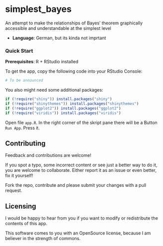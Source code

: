 
<!-- README.md is generated from README.Rmd. Please edit that file -->

# simplest_bayes

<!-- badges: start -->
<!-- badges: end -->

An attempt to make the relationships of Bayes’ theorem graphically
accessible and understandable at the simplest level

- **Language**: German, but its kinda not imprtant

### Quick Start

**Prerequisites**: R + RStudio installed

To get the app, copy the following code into your RStudio Console:

``` r
# To be announced
```

You also might need some additional packages:

``` r
if (!require("shiny")) install.packages("shiny")
if (!require("shinythemes")) install.packages("shinythemes")
if (!require("ggplot2")) install.packages("ggplot2")
if (!require("viridis")) install.packages("viridis")
```

Open file `app.R`. In the right corner of the skript pane there will be
a Button `Run App`. Press it.

## Contributing

Feedback and contributions are welcome!

If you spot a typo, some incorrect content or see just a better way to
do it, you are welcome to collaborate. Either report it as an issue or
even better, fix it yourself!

Fork the repo, contribute and please submit your changes with a pull
request.

## Licensing

I would be happy to hear from you if you want to modify or redistribute
the contents of this app.

This software comes to you with an OpenSource license, because I am
believer in the strength of commons.
